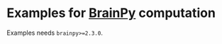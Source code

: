 # Examples for [BrainPy](https://github.com/brainpy/BrainPy) computation

Examples needs ``brainpy>=2.3.0``.

